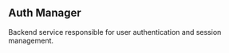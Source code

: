 Auth Manager
------------

Backend service responsible for user authentication and session management.
